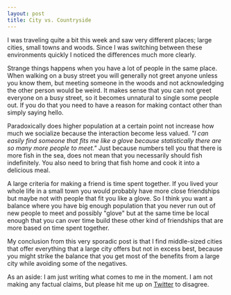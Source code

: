 ```yaml
---
layout: post
title: City vs. Countryside
---
```


I was traveling quite a bit this week and saw very different places; large cities, small towns and woods. Since I was switching between these environments quickly I noticed the differences much more clearly.

Strange things happens when you have a lot of people in the same place. When walking on a busy street you will generally not greet anyone unless you know them, but meeting someone in the woods and not acknowledging the other person would be weird. It makes sense that you can not greet everyone on a busy street, so it becomes unnatural to single some people out. If you do that you need to have a reason for making contact other than simply saying hello.

Paradoxically does higher population at a certain point not increase how much we socialize because the interaction become less valued. <em>"I can easily find someone that fits me like a glove because statistically there are so many more people to meet."</em> Just because numbers tell you that there is more fish in the sea, does not mean that you necessarily should fish indefinitely. You also need to bring that fish home and cook it into a delicious meal.

A large criteria for making a friend is time spent together. If you lived your whole life in a small town you would probably have more close friendships but maybe not with people that fit you like a glove. So I think you want a balance where you have big enough population that you never run out of new people to meet and possibly "glove" but at the same time be local enough that you can over time build these other kind of friendships that are more based on time spent together.

My conclusion from this very sporadic post is that I find middle-sized cities that offer everything that a large city offers but not in excess best, because you might strike the balance that you get most of the benefits from a large city while avoiding some of the negatives.

As an aside: I am just writing what comes to me in the moment. I am not making any factual claims, but please hit me up on [Twitter](https://twitter.com/Jespancer) to disagree.